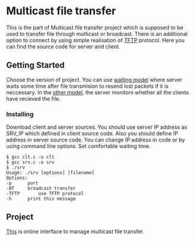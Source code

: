 # Multicast file transfer

This is the part of Multicast file transfer project which is supposed to be used to transfer file through multicast or broadcast. There is an additional option to connect by using simple realisation of [TFTP](https://tools.ietf.org/html/rfc1350) protocol. Here you can find the source code for server and client.

## Getting Started

Choose the version of project. You can use [waiting model](https://github.com/Pereberina/file/tree/master/wait) where server waits some time after file transmision to resend lost packets if it is neccessary. In the [other model](https://github.com/Pereberina/file/tree/master/alarm), the server monitors whether all the clients have recieved the file.

### Installing

Download client and server sources. 
You should use server IP address as SRV_IP which defined in client source code. Also you should define IP address in server source code. You can change IP address in code or by using command line options.
Set comfortable waiting time.

```
$ gcc clt.c -o clt
$ gcc srv.c -o srv
$ ./srv
Usage: ./srv [options] [filename]
Options:
-p		port
-BT		broadcast transfer
-TFTP		use TFTP protocol
-h		print this message
```


## Project

[This](http://w27802.vdi.mipt.ru/about.php) is online interface to manage multicast file transfer.

